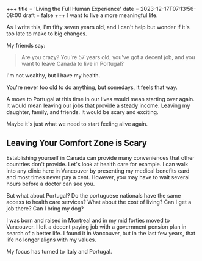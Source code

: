 +++
title = 'Living the Full Human Experience'
date = 2023-12-17T07:13:56-08:00
draft = false 
+++
I want to live a more meaningful life.

As I write this, I'm fifty seven years old, and I can't help but wonder if it's too late to make to big changes.

My friends say:

> Are you crazy? You're 57 years old, you've got a decent job, and you want to leave Canada to live in Portugal?

I'm not wealthy, but I have my health.

You're never too old to do anything, but somedays, it feels that way. 

A move to Portugal at this time in our lives would mean starting over again. It would mean leaving our jobs that provide a steady income. Leaving my daughter, family, and friends. It would be scary and exciting. 

Maybe it's just what we need to start feeling alive again.

## Leaving Your Comfort Zone is Scary 

Establishing yourself in Canada can provide many conveniences that other countries don't provide. Let's look at health care for example. I can walk into any clinic here in Vancouver by presenting my medical benefits card and most times never pay a cent. However, you may have to wait several hours before a doctor can see you. 

But what about Portugal? Do the portuguese nationals have the same access to health care services? What about the cost of living? Can I get a job there? Can I bring my dog? 

I was born and raised in Montreal and in my mid forties moved to Vancouver. I left a decent paying job with a government pension plan in search of a better life. I found it in Vancouver, but in the last few years, that life no longer aligns with my values.

My focus has turned to Italy and Portugal.  